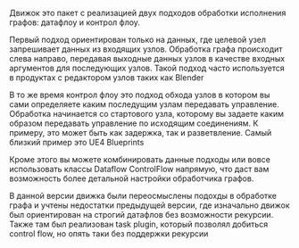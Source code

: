 Движок это пакет с реализацией двух подходов обработки
исполнения графов: датафлоу и контрол флоу.

Первый подход ориентирован только на данных, где целевой узел запрешивает данных из входящих узлов. Обработка графа происходит слева направо, передавая выходные данных узлов в качестве входных аргументов для последующих узлов.
Такой подход часто используется в продуктах с редактором узлов таких как Blender

В то же время контрол флоу это подход обхода узлов в котором вы сами определяете каким последущим узлам передавать управление. Обработка начинается со стартового узла, которому вы задаете каким образом передавать управление по исходящим соединениям. К примеру, это может быть как задержка, так и разветвление. Самый близкий пример это UE4 Blueprints

Кроме этого  вы можете комбинировать данные подходы или вовсе использовать классы Dataflow ControlFlow напрямую, что даст вам возможность более детальной настройки обработчика графов.

В данной версии движка были переосмыслены подохды в обработке графа и учтены недостатки предыдущей версии, где изначально движок был ориентирован на строгий датафлов без возможности рекурсии. Также там был реализован task plugin, который позволял добиться control flow, но опять таки без поддержки рекурсии
